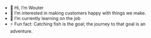 - 👋 Hi, I’m Wouter
- 👀 I’m interested in making customers happy with things we make.
- 🌱 I’m currently learning on the job
- ⚡ Fun fact: Catching fish is the goal; the journey to that goal is an adventure.

<!---
Veentjuh/Veentjuh is a ✨ special ✨ repository because its `README.md` (this file) appears on your GitHub profile.
You can click the Preview link to take a look at your changes.
--->
